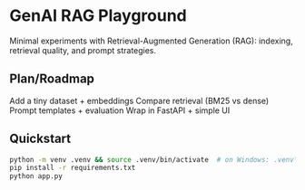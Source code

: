 # GenAI RAG Playground
Minimal experiments with Retrieval-Augmented Generation (RAG): indexing, retrieval quality, and prompt strategies.

## Plan/Roadmap
 Add a tiny dataset + embeddings
 Compare retrieval (BM25 vs dense)
 Prompt templates + evaluation
 Wrap in FastAPI + simple UI

## Quickstart
```bash
python -m venv .venv && source .venv/bin/activate  # on Windows: .venv\Scripts\activate
pip install -r requirements.txt
python app.py

